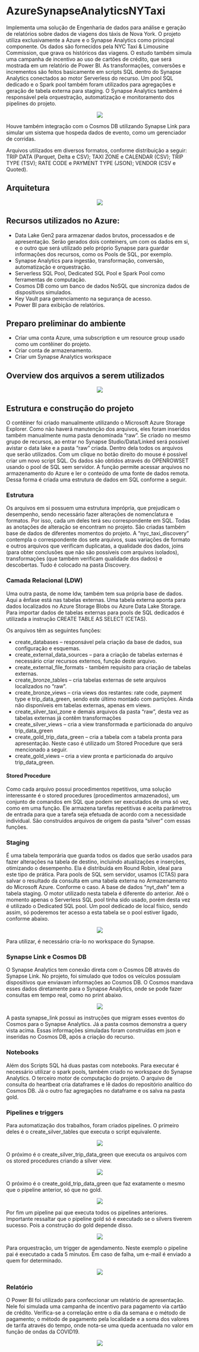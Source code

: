 # AzureSynapseAnalyticsNYTaxi

<p>Implementa uma solução de Engenharia de dados para análise e geração de relatórios sobre dados de viagens dos táxis de Nova York. O projeto utiliza exclusivamente a Azure e o Synapse Analytics como principal componente. Os dados são fornecidos pela NYC Taxi & Limousine Commission, que grava os históricos das viagens. O estudo também simula uma campanha de incentivo ao uso de cartões de crédito, que será mostrada em um relatório de Power BI.
As transformações, conversões e incrementos são feitos basicamente em scripts SQL dentro do Synapse Analytics conectados ao motor Serverless do recurso. Um pool SQL dedicado e o Spark pool também foram utilizados para agregações e geração de tabela externa para staging.
O Synapse Analytics também é responsável pela orquestração, automatização e monitoramento dos pipelines do projeto.
<p align="center">
<img src="https://github.com/LeandroRFausto/AzureSynapseAnalyticsNYTaxi/blob/main/nyt/prints/warehouse.png"/>
</p>
Houve também integração com o Cosmos DB utilizando Synapse Link para simular um sistema que hospeda dados de evento, como um gerenciador de corridas.<p>
Arquivos utilizados em diversos formatos, conforme distribuição a seguir: TRIP DATA (Parquet, Delta e CSV); TAXI ZONE e CALENDAR (CSV); TRIP TYPE (TSV); RATE CODE e PAYMENT TYPE (JSON); VENDOR (CSV e Quoted).

## Arquitetura
<p align="center">
<img src="https://github.com/LeandroRFausto/AzureSynapseAnalyticsNYTaxi/blob/main/nyt/prints/arq.png"/>
</p>

## Recursos utilizados no Azure:
* Data Lake Gen2 para armazenar dados brutos, processados e de apresentação. Serão gerados dois conteiners, um com os dados em si, e o outro que será utilizado pelo próprio Synapse para guardar informações dos recursos, como os Pools de SQL, por exemplo. 
* Synapse Analytics para ingestão, transformação, conversão, automatização e orquestração. 
* Serverless SQL Pool, Dedicated SQL Pool e Spark Pool como ferramentas de computação.
* Cosmos DB como um banco de dados NoSQL que sincroniza dados de dispositivos simulados.
* Key Vault para gerenciamento na segurança de acesso.
* Power BI para exibição de relatórios.



## Preparo preliminar do ambiente
* Criar uma conta Azure, uma subscription e um resource group usado como um contêiner do projeto.
* Criar conta de armazenamento.
* Criar um Synapse Analytics workspace

## Overview dos arquivos a serem utilizados
<p align="center">
<img src="https://github.com/LeandroRFausto/AzureSynapseAnalyticsNYTaxi/blob/main/nyt/prints/format_files.png"/>
</p>

## Estrutura e construção do projeto
O contêiner foi criado manualmente utilizando o Microsoft Azure Storage Explorer. Como não haverá manutenção dos arquivos, eles foram inseridos também manualmente numa pasta denominada “raw”. 
Se criado no mesmo grupo de recursos, ao entrar no Synapse Studio/Data/Linked será possível avistar o data lake e a pasta “raw” criada. Dentro dela todos os arquivos que serão utilizados. Com um clique no botão direito do mouse é possível criar um novo script SQL. Os dados são obtidos através do OPENROWSET usando o pool de SQL sem servidor. A função permite acessar arquivos no armazenamento do Azure e ler o conteúdo de uma fonte de dados remota. Dessa forma é criada uma estrutura de dados em SQL conforme a seguir.

### Estrutura
Os arquivos em si possuem uma estrutura imprópria, que prejudicam o desempenho, sendo necessário fazer alterações de nomenclatura e formatos. Por isso, cada um deles terá seu correspondente em SQL. Todas as anotações de alteração se encontram no projeto. São criadas também base de dados de diferentes momentos do projeto. A “nyc_taxi_discovery” contempla o correspondente dos sete arquivos, suas variações de formato e outros arquivos que verificam duplicatas, a qualidade dos dados, joins (para obter conclusões que não são possíveis com arquivos isolados), transformações (que também verificam qualidade dos dados) e descobertas. Tudo é colocado na pasta Discovery.

### Camada Relacional (LDW)
Uma outra pasta, de nome ldw, também tem sua própria base de dados. Aqui a ênfase está nas tabelas externas. Uma tabela externa aponta para dados localizados no Azure Storage Blobs ou Azure Data Lake Storage. Para importar dados de tabelas externas para pools de SQL dedicados é utilizada a instrução CREATE TABLE AS SELECT (CETAS). 

Os arquivos têm as seguintes funções:
* create_databases – responsável pela criação da base de dados, sua configuração e esquemas.
* create_external_data_sources – para a criação de tabelas externas é necessário criar recursos externos, função deste arquivo.
* create_external_file_formats - 	também requisito para criação de tabelas externas.
* create_bronze_tables – cria tabelas externas de sete arquivos localizados no “raw”.
* create_bronze_views – cria views dos restantes: rate code, payment type e trip_data_green, sendo este último montado com partições. Ainda não disponíveis em tabelas externas, apenas em views. 
* create_silver_taxi_zone e demais arquivos da pasta “raw”, desta vez as tabelas externas já contêm transformações
* create_silver_views – cria a view transformada e particionada do arquivo trip_data_green
* create_gold_trip_data_green – cria a tabela com a tabela pronta para apresentação. Neste caso é utilizado um Stored Procedure que será mencionado a seguir. 
* create_gold_views – cria a view pronta e particionada do arquivo trip_data_green.

#### Stored Procedure
Como cada arquivo possui procedimentos repetitivos, uma solução interessante é o stored procedures (procedimentos armazenados), um conjunto de comandos em SQL que podem ser executados de uma só vez, como em uma função. Ele armazena tarefas repetitivas e aceita parâmetros de entrada para que a tarefa seja efetuada de acordo com a necessidade individual. São construídos arquivos de origem da pasta “silver” com essas funções.

### Staging
É uma tabela temporária que guarda todos os dados que serão usados para fazer alterações na tabela de destino, incluindo atualizações e inserções, otimizando o desempenho. Ela é distribuída em Round Robin, ideal para este tipo de prática. Para pools de SQL sem servidor, usamos (CTAS) para salvar o resultado da consulta em uma tabela externa no Armazenamento do Microsoft Azure. Conforme o caso. A base de dados “nyt_dwh” tem a tabela staging.
O motor utilizado nesta tabela é diferente do anterior. Até o momento apenas o Serverless SQL pool tinha sido usado, porém desta vez é utilizado o Dedicated SQL pool. Um pool dedicado de local físico, sendo assim, só poderemos ter acesso a esta tabela se o pool estiver ligado, conforme abaixo. 

<p align="center">
<img src="https://github.com/LeandroRFausto/AzureSynapseAnalyticsNYTaxi/blob/main/nyt/prints/dedicatedpool_round_robin.png"/>
</p>
Para utilizar, é necessário cria-lo no workspace do Synapse.

### Synapse Link e Cosmos DB
O Synapse Analytics tem conexão direta com o Cosmos DB através do Synapse Link. No projeto, foi simulado que todos os veículos possuíam dispositivos que enviavam informações ao Cosmos DB. O Cosmos mandava esses dados diretamente para o Synapse Analytics, onde se pode fazer consultas em tempo real, como no print abaixo.
<p align="center">
<img src="https://github.com/LeandroRFausto/AzureSynapseAnalyticsNYTaxi/blob/main/nyt/prints/query_cosmos.png"/>
</p>
A pasta synapse_link possui as instruções que migram esses eventos do Cosmos para o Synapse Analytics. Já a pasta cosmos demonstra a query vista acima. 
Essas informações simuladas foram construídas em json e inseridas no Cosmos DB, após a criação do recurso.

### Notebooks
Além dos Scripts SQL há duas pastas com notebooks. Para executar é necessário utilizar o spark pools, também criado no workspace do Synapse Analytics. O terceiro motor de computação do projeto. 
O arquivo de consulta do heartbeat cria dataframes e lê dados do repositório analítico do Cosmos DB. Já o outro faz agregações no dataframe e os salva na pasta gold.

### Pipelines e triggers
Para automatização dos trabalhos, foram criados pipelines. O primeiro deles é o create_silver_tables que executa o script equivalente.
<p align="center">
<img src="https://github.com/LeandroRFausto/AzureSynapseAnalyticsNYTaxi/blob/main/nyt/prints/pl1.png"/>
</p>
O próximo é o create_silver_trip_data_green que executa os arquivos com os stored procedures criando a silver view.
<p align="center">
<img src="https://github.com/LeandroRFausto/AzureSynapseAnalyticsNYTaxi/blob/main/nyt/prints/pl2.png"/>
</p>
O próximo é o create_gold_trip_data_green que faz exatamente o mesmo que o pipeline anterior, só que no gold. 
<p align="center">
<img src="https://github.com/LeandroRFausto/AzureSynapseAnalyticsNYTaxi/blob/main/nyt/prints/pl3.png"/>
</p>
Por fim um pipeline pai que executa todos os pipelines anteriores. Importante ressaltar que o pipeline gold só é executado se o silvers tiverem sucesso. Pois a construção do gold depende disso. 
<p align="center">
<img src="https://github.com/LeandroRFausto/AzureSynapseAnalyticsNYTaxi/blob/main/nyt/prints/pl4.png"/>
</p>
Para orquestração, um trigger de agendamento. Neste exemplo o pipeline pai é executado a cada 5 minutos. Em caso de falha, um e-mail é enviado a quem for determinado.
<p align="center">
<img src="https://github.com/LeandroRFausto/AzureSynapseAnalyticsNYTaxi/blob/main/nyt/prints/tr.png"/>
</p>

### Relatório
O Power BI foi utilizado para confeccionar um relatório de apresentação. Nele foi simulada uma campanha de incentivo para pagamento via cartão de crédito. Verifica-se a correlação entre o dia da semana e o método de pagamento; o método de pagamento pela localidade e a soma dos valores de tarifa através do tempo, onde nota-se uma queda acentuada no valor em função de ondas da COVID19. 
<p align="center">
<img src="https://github.com/LeandroRFausto/AzureSynapseAnalyticsNYTaxi/blob/main/nyt/prints/campanha_pbi.png"/>
</p>








